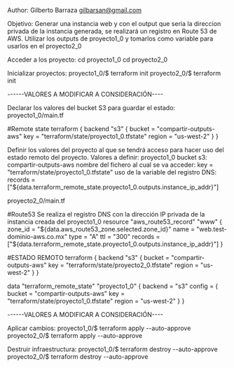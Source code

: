 Author: Gilberto Barraza  gilbarsan@gmail.com

Objetivo: Generar una instancia web y con el output que seria la direccion privada de la instancia generada, se realizará un registro en Route 53 de AWS.
Utilizar los outputs de proyecto1_0 y  tomarlos como variable para usarlos en el proyecto2_0  


Acceder a los proyecto:
cd proyecto1_0
cd proyecto2_0


Inicializar proyectos:
proyecto1_0/$ terraform init
proyecto2_0/$ terraform init



------VALORES A MODIFICAR A CONSIDERACIÓN----

Declarar  los valores del bucket S3 para guardar el estado:
proyecto1_0/main.tf

#Remote state
terraform {
  backend "s3" {
    bucket = "compartir-outputs-aws"
    key    = "terraform/state/proyecto1_0.tfstate"
    region = "us-west-2"
  }
}



Definir los valores del proyecto al que se tendrá acceso para hacer uso del estado remoto del proyecto.
Valores a definir: proyecto1_0
bucket s3: compartir-outputs-aws
nombre del fichero al cual se va acceder:  key    = "terraform/state/proyecto1_0.tfstate"
uso de la variable del registro DNS:   records = ["${data.terraform_remote_state.proyecto1_0.outputs.instance_ip_addr}"]


proyecto2_0/main.tf


#Route53   Se realiza el registro DNS con la dirección IP privada de la instancia creada del proyecto1_0
resource "aws_route53_record" "www" {
  zone_id = "${data.aws_route53_zone.selected.zone_id}"
  name    = "web.test-dominio-aws.co.mx"
  type    = "A"
  ttl     = "300"
  records = ["${data.terraform_remote_state.proyecto1_0.outputs.instance_ip_addr}"]
}



#ESTADO REMOTO
terraform {
  backend "s3" {
    bucket = "compartir-outputs-aws"
    key    = "terraform/state/proyecto2_0.tfstate"
    region = "us-west-2"
  }
}

data "terraform_remote_state" "proyecto1_0" {
  backend = "s3"
  config = {
    bucket = "compartir-outputs-aws"
    key    = "terraform/state/proyecto1_0.tfstate"
    region = "us-west-2"
  }
}

------VALORES A MODIFICAR A CONSIDERACIÓN----


Aplicar cambios:
proyecto1_0/$ terraform apply --auto-approve
proyecto2_0/$ terraform apply --auto-approve



Destruir infraestructura:
proyecto1_0/$ terraform destroy --auto-approve
proyecto2_0/$ terraform destroy --auto-approve



